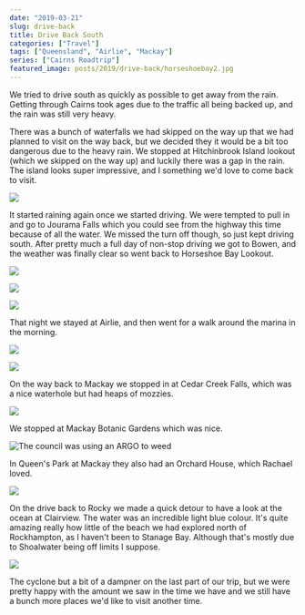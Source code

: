 ```yaml
---
date: "2019-03-21"
slug: drive-back
title: Drive Back South
categories: ["Travel"]
tags: ["Queensland", "Airlie", "Mackay"]
series: ["Cairns Roadtrip"]
featured_image: posts/2019/drive-back/horseshoebay2.jpg
---
```


We tried to drive south as quickly as possible to get away from the rain.
Getting through Cairns took ages due to the traffic all being backed up, and the rain was still very heavy.

There was a bunch of waterfalls we had skipped on the way up that we had planned to visit on the way back, but we decided they it would be a bit too dangerous due to the heavy rain. We stopped at Hitchinbrook Island lookout (which we skipped on the way up) and luckily there was a gap in the rain.
The island looks super impressive, and I something we'd love to come back to visit.

![](hinchinbrook.jpg)

It started raining again once we started driving.
We were tempted to pull in and go to Jourama Falls which you could see from the highway this time because of all the water. We missed the turn off though, so just kept driving south. After pretty much a full day of non-stop driving we got to Bowen, and the weather was finally clear so went back to Horseshoe Bay Lookout.

![](horseshoebay1.jpg)

![](horseshoebay2.jpg)

![](horseshoebay3.jpg)

That night we stayed at Airlie, and then went for a walk around the marina in the morning.

![](airlie1.jpg)

![](airlie2.jpg)

On the way back to Mackay we stopped in at Cedar Creek Falls, which was a nice waterhole but had heaps of mozzies.

![](CedarCreekFalls.jpg)

We stopped at Mackay Botanic Gardens which was nice.

![](mackaybotanicgardens.jpg "The council was using an ARGO to weed")

In Queen's Park at Mackay they also had an Orchard House, which Rachael loved.

![](orchard-house.jpg)

On the drive back to Rocky we made a quick detour to have a look at the ocean at Clairview. The water was an incredible light blue colour.
It's quite amazing really how little of the beach we had explored north of Rockhampton, as I haven't been to Stanage Bay.
Although that's mostly due to Shoalwater being off limits I suppose.

![](clairview.jpg)

The cyclone but a bit of a dampner on the last part of our trip, but we were pretty happy with the amount we saw in the time we have and we still have a bunch more places we'd like to visit another time.
